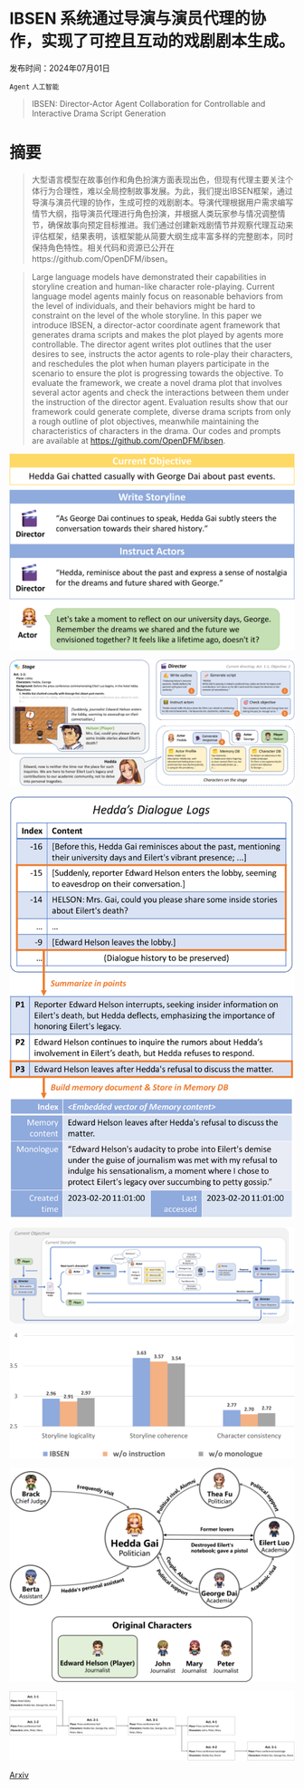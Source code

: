 # IBSEN 系统通过导演与演员代理的协作，实现了可控且互动的戏剧剧本生成。

发布时间：2024年07月01日

`Agent` `人工智能`

> IBSEN: Director-Actor Agent Collaboration for Controllable and Interactive Drama Script Generation

# 摘要

> 大型语言模型在故事创作和角色扮演方面表现出色，但现有代理主要关注个体行为合理性，难以全局控制故事发展。为此，我们提出IBSEN框架，通过导演与演员代理的协作，生成可控的戏剧剧本。导演代理根据用户需求编写情节大纲，指导演员代理进行角色扮演，并根据人类玩家参与情况调整情节，确保故事向预定目标推进。我们通过创建新戏剧情节并观察代理互动来评估框架，结果表明，该框架能从简要大纲生成丰富多样的完整剧本，同时保持角色特性。相关代码和资源已公开在https://github.com/OpenDFM/ibsen。

> Large language models have demonstrated their capabilities in storyline creation and human-like character role-playing. Current language model agents mainly focus on reasonable behaviors from the level of individuals, and their behaviors might be hard to constraint on the level of the whole storyline. In this paper we introduce IBSEN, a director-actor coordinate agent framework that generates drama scripts and makes the plot played by agents more controllable. The director agent writes plot outlines that the user desires to see, instructs the actor agents to role-play their characters, and reschedules the plot when human players participate in the scenario to ensure the plot is progressing towards the objective. To evaluate the framework, we create a novel drama plot that involves several actor agents and check the interactions between them under the instruction of the director agent. Evaluation results show that our framework could generate complete, diverse drama scripts from only a rough outline of plot objectives, meanwhile maintaining the characteristics of characters in the drama. Our codes and prompts are available at https://github.com/OpenDFM/ibsen.

![IBSEN 系统通过导演与演员代理的协作，实现了可控且互动的戏剧剧本生成。](../../../paper_images/2407.01093/x1.png)

![IBSEN 系统通过导演与演员代理的协作，实现了可控且互动的戏剧剧本生成。](../../../paper_images/2407.01093/x2.png)

![IBSEN 系统通过导演与演员代理的协作，实现了可控且互动的戏剧剧本生成。](../../../paper_images/2407.01093/x3.png)

![IBSEN 系统通过导演与演员代理的协作，实现了可控且互动的戏剧剧本生成。](../../../paper_images/2407.01093/x4.png)

![IBSEN 系统通过导演与演员代理的协作，实现了可控且互动的戏剧剧本生成。](../../../paper_images/2407.01093/x5.png)

![IBSEN 系统通过导演与演员代理的协作，实现了可控且互动的戏剧剧本生成。](../../../paper_images/2407.01093/x6.png)

![IBSEN 系统通过导演与演员代理的协作，实现了可控且互动的戏剧剧本生成。](../../../paper_images/2407.01093/x7.png)

[Arxiv](https://arxiv.org/abs/2407.01093)